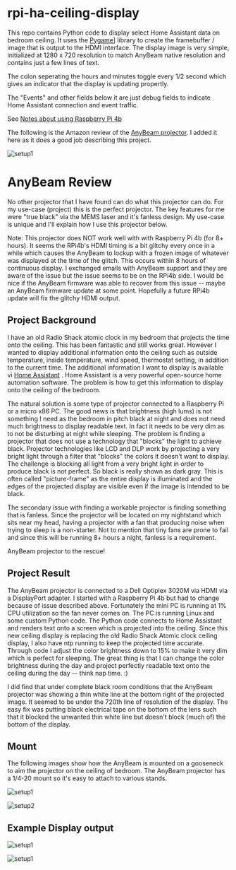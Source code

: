# rpi-ha-ceiling-display

This repo contains Python code to display select Home Assistant data on bedroom ceiling.  It uses the [Pygame](https://www.pygame.org/wiki/about)] library to create the framebuffer / image that is output to the HDMI interface. The display image is very simple, initialized at 1280 x 720 resolution to match AnyBeam native resolution and contains just a few lines of text. 

The colon seperating the hours and minutes toggle every 1/2 second which gives an indicator that the display is updating propertly.

The "Events" and other fields below it are just debug fields to indicate Home Assistant connection and event traffic.

See [Notes about using Raspberry Pi 4b](notes/notes.md)

The following is the Amazon review of the [AnyBeam projector](https://amzn.to/38EXRTJ). I added it here as it does a good job describing this project.

![setup1](notes/ceiling_display_animated.gif)

# AnyBeam Review

No other projector that I have found can do what this projector can do.  For my use-case (project) this is the perfect projector.  The key features for me were "true black" via the MEMS laser and it's fanless design.  My use-case is unique and I'll explain how I use this projector below.

Note: This projector does NOT work well with with Raspberry Pi 4b (for 8+ hours). It seems the RPi4b's HDMI timing is a bit glitchy every once in a while which causes the AnyBeam to lockup with a frozen image of whatever was displayed at the time of the glitch.  This occurs within 8 hours of continuous display.  I exchanged emails with AnyBeam support and they are aware of the issue but the issue seems to be on the RPi4b side.  I would be nice if the AnyBeam firmware was able to recover from this issue -- maybe an AnyBeam firmware update at some point.  Hopefully a future RPi4b update will fix the glitchy HDMI output.

## Project Background

I have an old Radio Shack atomic clock in my bedroom that projects the time onto the ceiling.  This has been fantastic and still works great.  However I wanted to display additional information onto the ceiling such as outside temperature, inside temperature, wind speed, thermostat setting, in addition to the current time.  The additional information I want to display is available vi [Home Assistant](https://www.home-assistant.io/) .  Home Assistant is a very powerful open-source home automation software.  The problem is how to get this information to display onto the ceiling of the bedroom.  

The natural solution is some type of projector connected to a Raspberry Pi or a micro x86 PC.  The good news is that brightness (high lums) is not something I need as the bedroom in pitch black at night and does not need much brightness to display readable text.  In fact it needs to be very dim as to not be disturbing at night while sleeping. The problem is finding a projector that does not use a technology that "blocks" the light to achieve black.   Projector technologies like LCD and DLP work by projecting a very bright light through a filter that "blocks" the colors it doesn't want to display.  The challenge is blocking all light from a very bright light in order to produce black is not perfect.  So black is really shown as dark gray.  This is often called "picture-frame" as the entire display is illuminated and the edges of the projected display are visible even if the image is intended to be black.  

The secondary issue with finding a workable projector is finding something that is fanless.  Since the projector will be located on my nightstand which sits near my head, having a projector with a fan that producing noise when trying to sleep is a non-starter.  Not to mention that tiny fans are prone to fail and since this will be running 8+ hours a night, fanless is a requirement.

AnyBeam projector to the rescue!  

## Project Result

The AnyBeam projector is connected to a Dell Optiplex 3020M via HDMI via a DisplayPort adapter.  I started with a Raspberry Pi 4b but had to change because of issue described above.  Fortunately the mini PC is running at 1% CPU utilization so the fan never comes on.  The PC is running Linux and some custom Python code.  The Python code connects to Home Assistant and renders text onto a screen which is projected into the ceiling.  Since this new ceiling display is replacing the old Radio Shack Atomic clock ceiling display, I also have ntp running to keep the projected time accurate.  Through code I adjust the color brightness down to 15% to make it very dim which is perfect for sleeping. The great thing is that I can change the color brightness during the day and project perfectly readable text onto the ceiling during the day -- think nap time.    :)

I did find that under complete black room conditions that the AnyBeam projector was showing a thin white line at the bottom right of the projected image.  It seemed to be under the 720th line of resolution of the display.  The easy fix was putting black electrical tape on the bottom of the lens such that it blocked the unwanted thin white line but doesn't block (much of) the bottom of the display.

## Mount
The following images show how the AnyBeam is mounted on a gooseneck to aim the projector on the ceiling of bedroom.  The AnyBeam projector has a 1/4-20 mount so it's easy to attach to various stands.

![setup1](notes/projector_setup1.jpg)

![setup2](notes/projector_setup2.jpg)


## Example Display output
![setup1](notes/ceiling_display_daytime.jpg)

![setup1](notes/ceiling_display_nighttime.jpg)




